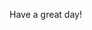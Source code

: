 Have a great day! 

<!---
John-teology/John-teology is a ✨ special ✨ repository because its `README.md` (this file) appears on your GitHub profile.
You can click the Preview link to take a look at your changes.
--->
